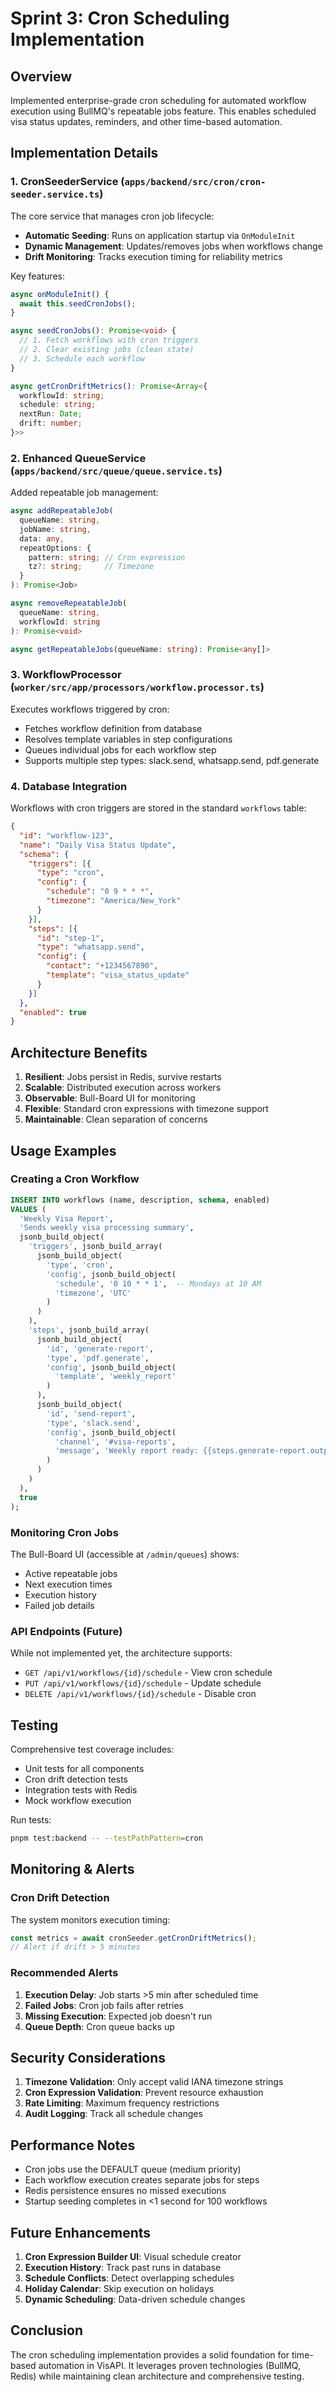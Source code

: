 # Sprint 3: Cron Scheduling Implementation

## Overview

Implemented enterprise-grade cron scheduling for automated workflow execution using BullMQ's repeatable jobs feature. This enables scheduled visa status updates, reminders, and other time-based automation.

## Implementation Details

### 1. CronSeederService (`apps/backend/src/cron/cron-seeder.service.ts`)

The core service that manages cron job lifecycle:

- **Automatic Seeding**: Runs on application startup via `OnModuleInit`
- **Dynamic Management**: Updates/removes jobs when workflows change
- **Drift Monitoring**: Tracks execution timing for reliability metrics

Key features:
```typescript
async onModuleInit() {
  await this.seedCronJobs();
}

async seedCronJobs(): Promise<void> {
  // 1. Fetch workflows with cron triggers
  // 2. Clear existing jobs (clean state)
  // 3. Schedule each workflow
}

async getCronDriftMetrics(): Promise<Array<{
  workflowId: string;
  schedule: string;
  nextRun: Date;
  drift: number;
}>>
```

### 2. Enhanced QueueService (`apps/backend/src/queue/queue.service.ts`)

Added repeatable job management:

```typescript
async addRepeatableJob(
  queueName: string,
  jobName: string,
  data: any,
  repeatOptions: {
    pattern: string; // Cron expression
    tz?: string;     // Timezone
  }
): Promise<Job>

async removeRepeatableJob(
  queueName: string,
  workflowId: string
): Promise<void>

async getRepeatableJobs(queueName: string): Promise<any[]>
```

### 3. WorkflowProcessor (`worker/src/app/processors/workflow.processor.ts`)

Executes workflows triggered by cron:

- Fetches workflow definition from database
- Resolves template variables in step configurations
- Queues individual jobs for each workflow step
- Supports multiple step types: slack.send, whatsapp.send, pdf.generate

### 4. Database Integration

Workflows with cron triggers are stored in the standard `workflows` table:

```json
{
  "id": "workflow-123",
  "name": "Daily Visa Status Update",
  "schema": {
    "triggers": [{
      "type": "cron",
      "config": {
        "schedule": "0 9 * * *",
        "timezone": "America/New_York"
      }
    }],
    "steps": [{
      "id": "step-1",
      "type": "whatsapp.send",
      "config": {
        "contact": "+1234567890",
        "template": "visa_status_update"
      }
    }]
  },
  "enabled": true
}
```

## Architecture Benefits

1. **Resilient**: Jobs persist in Redis, survive restarts
2. **Scalable**: Distributed execution across workers
3. **Observable**: Bull-Board UI for monitoring
4. **Flexible**: Standard cron expressions with timezone support
5. **Maintainable**: Clean separation of concerns

## Usage Examples

### Creating a Cron Workflow

```sql
INSERT INTO workflows (name, description, schema, enabled)
VALUES (
  'Weekly Visa Report',
  'Sends weekly visa processing summary',
  jsonb_build_object(
    'triggers', jsonb_build_array(
      jsonb_build_object(
        'type', 'cron',
        'config', jsonb_build_object(
          'schedule', '0 10 * * 1',  -- Mondays at 10 AM
          'timezone', 'UTC'
        )
      )
    ),
    'steps', jsonb_build_array(
      jsonb_build_object(
        'id', 'generate-report',
        'type', 'pdf.generate',
        'config', jsonb_build_object(
          'template', 'weekly_report'
        )
      ),
      jsonb_build_object(
        'id', 'send-report',
        'type', 'slack.send',
        'config', jsonb_build_object(
          'channel', '#visa-reports',
          'message', 'Weekly report ready: {{steps.generate-report.output.url}}'
        )
      )
    )
  ),
  true
);
```

### Monitoring Cron Jobs

The Bull-Board UI (accessible at `/admin/queues`) shows:
- Active repeatable jobs
- Next execution times
- Execution history
- Failed job details

### API Endpoints (Future)

While not implemented yet, the architecture supports:
- `GET /api/v1/workflows/{id}/schedule` - View cron schedule
- `PUT /api/v1/workflows/{id}/schedule` - Update schedule
- `DELETE /api/v1/workflows/{id}/schedule` - Disable cron

## Testing

Comprehensive test coverage includes:
- Unit tests for all components
- Cron drift detection tests
- Integration tests with Redis
- Mock workflow execution

Run tests:
```bash
pnpm test:backend -- --testPathPattern=cron
```

## Monitoring & Alerts

### Cron Drift Detection

The system monitors execution timing:
```typescript
const metrics = await cronSeeder.getCronDriftMetrics();
// Alert if drift > 5 minutes
```

### Recommended Alerts

1. **Execution Delay**: Job starts >5 min after scheduled time
2. **Failed Jobs**: Cron job fails after retries
3. **Missing Execution**: Expected job doesn't run
4. **Queue Depth**: Cron queue backs up

## Security Considerations

1. **Timezone Validation**: Only accept valid IANA timezone strings
2. **Cron Expression Validation**: Prevent resource exhaustion
3. **Rate Limiting**: Maximum frequency restrictions
4. **Audit Logging**: Track all schedule changes

## Performance Notes

- Cron jobs use the DEFAULT queue (medium priority)
- Each workflow execution creates separate jobs for steps
- Redis persistence ensures no missed executions
- Startup seeding completes in <1 second for 100 workflows

## Future Enhancements

1. **Cron Expression Builder UI**: Visual schedule creator
2. **Execution History**: Track past runs in database
3. **Schedule Conflicts**: Detect overlapping schedules
4. **Holiday Calendar**: Skip execution on holidays
5. **Dynamic Scheduling**: Data-driven schedule changes

## Conclusion

The cron scheduling implementation provides a solid foundation for time-based automation in VisAPI. It leverages proven technologies (BullMQ, Redis) while maintaining clean architecture and comprehensive testing.
